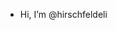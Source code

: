 - Hi, I’m @hirschfeldeli

<!---
hirschfeldeli/hirschfeldeli is a ✨ special ✨ repository because its `README.md` (this file) appears on your GitHub profile.
You can click the Preview link to take a look at your changes.
--->
